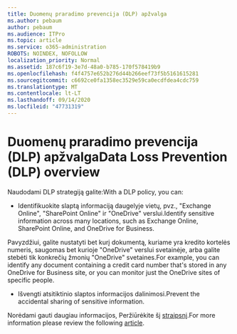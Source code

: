 ```yaml
---
title: Duomenų praradimo prevencija (DLP) apžvalga
ms.author: pebaum
author: pebaum
ms.audience: ITPro
ms.topic: article
ms.service: o365-administration
ROBOTS: NOINDEX, NOFOLLOW
localization_priority: Normal
ms.assetid: 187c6f19-3e7d-48a0-b785-170f578419b9
ms.openlocfilehash: f4f4757e652b276d44b266eef73f5b5161615281
ms.sourcegitcommit: c6692ce0fa1358ec3529e59ca0ecdfdea4cdc759
ms.translationtype: MT
ms.contentlocale: lt-LT
ms.lasthandoff: 09/14/2020
ms.locfileid: "47731319"
---
```

# <a name="data-loss-prevention-dlp-overview"></a><span data-ttu-id="1866e-102">Duomenų praradimo prevencija (DLP) apžvalga</span><span class="sxs-lookup"><span data-stu-id="1866e-102">Data Loss Prevention (DLP) overview</span></span>

<span data-ttu-id="1866e-103">Naudodami DLP strategiją galite:</span><span class="sxs-lookup"><span data-stu-id="1866e-103">With a DLP policy, you can:</span></span>

- <span data-ttu-id="1866e-104">Identifikuokite slaptą informaciją daugelyje vietų, pvz., "Exchange Online", "SharePoint Online" ir "OneDrive" verslui.</span><span class="sxs-lookup"><span data-stu-id="1866e-104">Identify sensitive information across many locations, such as Exchange Online, SharePoint Online, and OneDrive for Business.</span></span>


<span data-ttu-id="1866e-105">Pavyzdžiui, galite nustatyti bet kurį dokumentą, kuriame yra kredito kortelės numeris, saugomas bet kurioje "OneDrive" verslui svetainėje, arba galite stebėti tik konkrečių žmonių "OneDrive" svetaines.</span><span class="sxs-lookup"><span data-stu-id="1866e-105">For example, you can identify any document containing a credit card number that's stored in any OneDrive for Business site, or you can monitor just the OneDrive sites of specific people.</span></span>

- <span data-ttu-id="1866e-106">Išvengti atsitiktinio slaptos informacijos dalinimosi.</span><span class="sxs-lookup"><span data-stu-id="1866e-106">Prevent the accidental sharing of sensitive information.</span></span>


<span data-ttu-id="1866e-107">Norėdami gauti daugiau informacijos, Peržiūrėkite šį [straipsnį](https://docs.microsoft.com/microsoft-365/compliance/data-loss-prevention-policies).</span><span class="sxs-lookup"><span data-stu-id="1866e-107">For more information please review the following [article](https://docs.microsoft.com/microsoft-365/compliance/data-loss-prevention-policies).</span></span>

